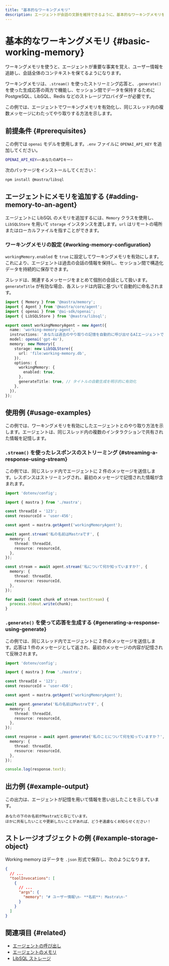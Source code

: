 ```yaml
---
title: "基本的なワーキングメモリ"
description: エージェントが会話の文脈を維持できるように、基本的なワーキングメモリを有効化する方法の例。
---
```


# 基本的なワーキングメモリ \{#basic-working-memory\}

ワーキングメモリを使うと、エージェントが重要な事実を覚え、ユーザー情報を追跡し、会話全体のコンテキストを保てるようになります。

ワーキングメモリは、`.stream()` を使ったストリーミング応答と、`.generate()` を使った生成応答の両方で機能し、セッション間でデータを保持するために PostgreSQL、LibSQL、Redis などのストレージプロバイダーが必要です。

この例では、エージェントでワーキングメモリを有効化し、同じスレッド内の複数メッセージにわたってやり取りする方法を示します。

## 前提条件 \{#prerequisites\}

この例では `openai` モデルを使用します。`.env` ファイルに `OPENAI_API_KEY` を追加してください。

```bash filename=".env" copy
OPENAI_API_KEY=<あなたのAPIキー>
```

次のパッケージをインストールしてください：

```bash copy
npm install @mastra/libsql
```

## エージェントにメモリを追加する \{#adding-memory-to-an-agent\}

エージェントに LibSQL のメモリを追加するには、`Memory` クラスを使用し、`LibSQLStore` を用いて `storage` インスタンスを渡します。`url` はリモートの場所またはローカルファイルを指すことができます。

### ワーキングメモリの設定 \{#working-memory-configuration\}

`workingMemory.enabled` を `true` に設定してワーキングメモリを有効にします。これにより、エージェントは過去の会話の情報を保持し、セッション間で構造化データを持続的に保存できます。

スレッドは、関連するメッセージをまとめて個別の会話として扱います。`generateTitle` が有効な場合、各スレッドは内容に基づいて自動的に命名されます。

```typescript filename="src/mastra/agents/example-working-memory-agent.ts" showLineNumbers copy
import { Memory } from '@mastra/memory';
import { Agent } from '@mastra/core/agent';
import { openai } from '@ai-sdk/openai';
import { LibSQLStore } from '@mastra/libsql';

export const workingMemoryAgent = new Agent({
  name: 'working-memory-agent',
  instructions: 'あなたは過去のやり取りの記憶を自動的に呼び出せるAIエージェントです。',
  model: openai('gpt-4o'),
  memory: new Memory({
    storage: new LibSQLStore({
      url: 'file:working-memory.db',
    }),
    options: {
      workingMemory: {
        enabled: true,
      },
      generateTitle: true, // タイトルの自動生成を明示的に有効化
    },
  }),
});
```

## 使用例 \{#usage-examples\}

この例では、ワーキングメモリを有効にしたエージェントとのやり取り方法を示します。エージェントは、同じスレッド内の複数のインタラクションで共有された情報を記憶します。

### `.stream()` を使ったレスポンスのストリーミング \{#streaming-a-response-using-stream\}

この例では、同じスレッド内でエージェントに 2 件のメッセージを送信します。レスポンスはストリーミングされ、最初のメッセージで記憶された情報が含まれます。

```typescript filename="src/test-working-memory-agent.ts" showLineNumbers copy
import 'dotenv/config';

import { mastra } from './mastra';

const threadId = '123';
const resourceId = 'user-456';

const agent = mastra.getAgent('workingMemoryAgent');

await agent.stream('私の名前はMastraです', {
  memory: {
    thread: threadId,
    resource: resourceId,
  },
});

const stream = await agent.stream('私について何か知っていますか?', {
  memory: {
    thread: threadId,
    resource: resourceId,
  },
});

for await (const chunk of stream.textStream) {
  process.stdout.write(chunk);
}
```

### `.generate()` を使って応答を生成する \{#generating-a-response-using-generate\}

この例では、同じスレッド内でエージェントに 2 件のメッセージを送信します。応答は 1 件のメッセージとして返され、最初のメッセージの内容が記憶されて反映されます。

```typescript filename="src/test-working-memory-agent.ts" showLineNumbers copy
import 'dotenv/config';

import { mastra } from './mastra';

const threadId = '123';
const resourceId = 'user-456';

const agent = mastra.getAgent('workingMemoryAgent');

await agent.generate('私の名前はMastraです', {
  memory: {
    thread: threadId,
    resource: resourceId,
  },
});

const response = await agent.generate('私のことについて何を知っていますか？', {
  memory: {
    thread: threadId,
    resource: resourceId,
  },
});

console.log(response.text);
```

## 出力例 \{#example-output\}

この出力は、エージェントが記憶を用いて情報を思い出したことを示しています。

```text
あなたの下のお名前がMastraだと存じています。
ほかに共有したいことや更新したいことがあれば、どうぞ遠慮なくお知らせください！
```

## ストレージオブジェクトの例 \{#example-storage-object\}

Working memory はデータを `.json` 形式で保存し、次のようになります。

```json
{
  // ...
  "toolInvocations": [
    {
      // ...
      "args": {
        "memory": "# ユーザー情報\n- **名前**: Mastra\n-"
      }
    }
  ]
}
```

## 関連項目 \{#related\}

* [エージェントの呼び出し](../agents/calling-agents#from-the-command-line)
* [エージェントのメモリ](/docs/agents/agent-memory)
* [LibSQL ストレージ](/docs/reference/storage/libsql)
